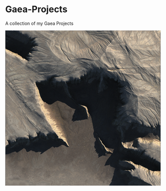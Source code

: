 # Gaea-Projects
A collection of my Gaea Projects

![Snipaste_2022-07-12_03-38-36](README/Snipaste_2022-07-12_03-38-36.png)
